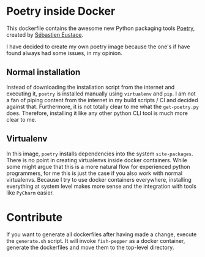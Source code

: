 Poetry inside Docker
====================

This dockerfile contains the awesome new Python packaging tools [Poetry](https://github.com/python-poetry/poetry), created by [Sébastien Eustace](https://github.com/sdispater).

I have decided to create my own poetry image because the one's if have found always had some issues, in my opinion.


Normal installation
-------------------

Instead of downloading the installation script from the internet and executing it, `poetry` is installed manually using `virtualenv` and `pip`. I am not a fan of piping content from the internet in my build scripts / CI and decided against that. Furthermore, it is not totally clear to me what the `get-poetry.py` does. Therefore, installing it like any other python CLI tool is much more clear to me.


Virtualenv
----------

In this image, `poetry` installs dependencies into the system `site-packages`. There is no point in creating virtualenvs inside docker containers. While some might argue that this is a more natural flow for experienced python programmers, for me this is just the case if you also work with normal virtualenvs. Because I try to use docker containers everywhere, installing everything at system level makes more sense and the integration with tools like `PyCharm` easier.


Contribute
==========

If you want to generate all dockerfiles after having made a change, execute the `generate.sh` script. It will invoke `fish-pepper` as a docker container, generate the dockerfiles and move them to the top-level directory.
